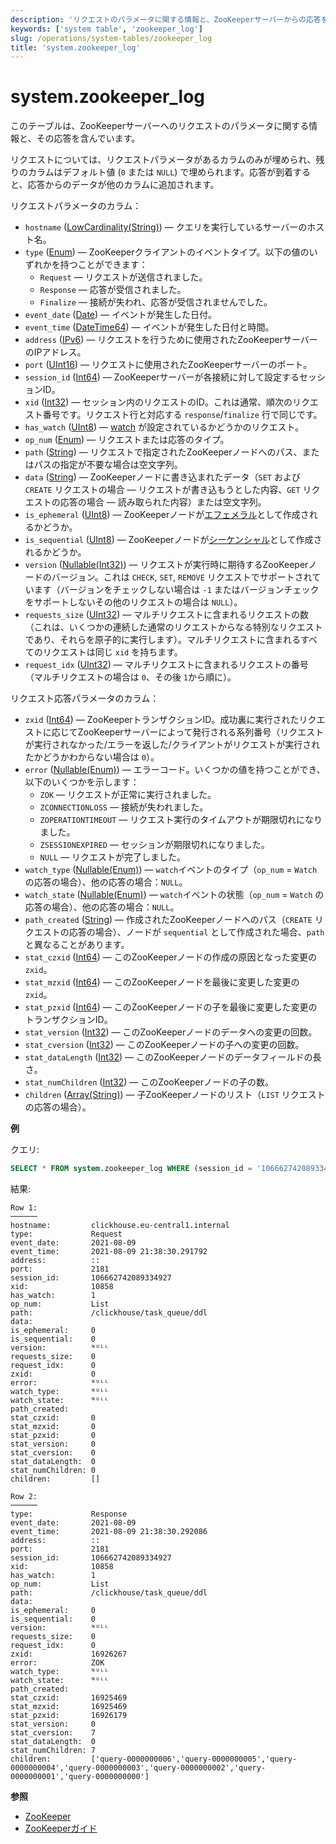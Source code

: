 ```yaml
---
description: 'リクエストのパラメータに関する情報と、ZooKeeperサーバーからの応答を含むシステムテーブル。'
keywords: ['system table', 'zookeeper_log']
slug: /operations/system-tables/zookeeper_log
title: 'system.zookeeper_log'
---
```



# system.zookeeper_log

このテーブルは、ZooKeeperサーバーへのリクエストのパラメータに関する情報と、その応答を含んでいます。

リクエストについては、リクエストパラメータがあるカラムのみが埋められ、残りのカラムはデフォルト値 (`0` または `NULL`) で埋められます。応答が到着すると、応答からのデータが他のカラムに追加されます。

リクエストパラメータのカラム：

- `hostname` ([LowCardinality(String)](../../sql-reference/data-types/string.md)) — クエリを実行しているサーバーのホスト名。
- `type` ([Enum](../../sql-reference/data-types/enum.md)) — ZooKeeperクライアントのイベントタイプ。以下の値のいずれかを持つことができます：
    - `Request` — リクエストが送信されました。
    - `Response` — 応答が受信されました。
    - `Finalize` — 接続が失われ、応答が受信されませんでした。
- `event_date` ([Date](../../sql-reference/data-types/date.md)) — イベントが発生した日付。
- `event_time` ([DateTime64](../../sql-reference/data-types/datetime64.md)) — イベントが発生した日付と時間。
- `address` ([IPv6](../../sql-reference/data-types/ipv6.md)) — リクエストを行うために使用されたZooKeeperサーバーのIPアドレス。
- `port` ([UInt16](../../sql-reference/data-types/int-uint.md)) — リクエストに使用されたZooKeeperサーバーのポート。
- `session_id` ([Int64](../../sql-reference/data-types/int-uint.md)) — ZooKeeperサーバーが各接続に対して設定するセッションID。
- `xid` ([Int32](../../sql-reference/data-types/int-uint.md)) — セッション内のリクエストのID。これは通常、順次のリクエスト番号です。リクエスト行と対応する `response`/`finalize` 行で同じです。
- `has_watch` ([UInt8](../../sql-reference/data-types/int-uint.md)) — [watch](https://zookeeper.apache.org/doc/r3.3.3/zookeeperProgrammers.html#ch_zkWatches) が設定されているかどうかのリクエスト。
- `op_num` ([Enum](../../sql-reference/data-types/enum.md)) — リクエストまたは応答のタイプ。
- `path` ([String](../../sql-reference/data-types/string.md)) — リクエストで指定されたZooKeeperノードへのパス、またはパスの指定が不要な場合は空文字列。
- `data` ([String](../../sql-reference/data-types/string.md)) — ZooKeeperノードに書き込まれたデータ（`SET` および `CREATE` リクエストの場合 — リクエストが書き込もうとした内容、`GET` リクエストの応答の場合 — 読み取られた内容）または空文字列。
- `is_ephemeral` ([UInt8](../../sql-reference/data-types/int-uint.md)) — ZooKeeperノードが[エフェメラル](https://zookeeper.apache.org/doc/r3.3.3/zookeeperProgrammers.html#Ephemeral+Nodes)として作成されるかどうか。
- `is_sequential` ([UInt8](../../sql-reference/data-types/int-uint.md)) — ZooKeeperノードが[シーケンシャル](https://zookeeper.apache.org/doc/r3.3.3/zookeeperProgrammers.html#Sequence+Nodes+--+Unique+Naming)として作成されるかどうか。
- `version` ([Nullable(Int32)](../../sql-reference/data-types/nullable.md)) — リクエストが実行時に期待するZooKeeperノードのバージョン。これは `CHECK`, `SET`, `REMOVE` リクエストでサポートされています（バージョンをチェックしない場合は `-1` またはバージョンチェックをサポートしないその他のリクエストの場合は `NULL`）。
- `requests_size` ([UInt32](../../sql-reference/data-types/int-uint.md)) — マルチリクエストに含まれるリクエストの数（これは、いくつかの連続した通常のリクエストからなる特別なリクエストであり、それらを原子的に実行します）。マルチリクエストに含まれるすべてのリクエストは同じ `xid` を持ちます。
- `request_idx` ([UInt32](../../sql-reference/data-types/int-uint.md)) — マルチリクエストに含まれるリクエストの番号（マルチリクエストの場合は `0`、その後 `1`から順に）。

リクエスト応答パラメータのカラム：

- `zxid` ([Int64](../../sql-reference/data-types/int-uint.md)) — ZooKeeperトランザクションID。成功裏に実行されたリクエストに応じてZooKeeperサーバーによって発行される系列番号（リクエストが実行されなかった/エラーを返した/クライアントがリクエストが実行されたかどうかわからない場合は `0`）。
- `error` ([Nullable(Enum)](../../sql-reference/data-types/nullable.md)) — エラーコード。いくつかの値を持つことができ、以下のいくつかを示します：
    - `ZOK` — リクエストが正常に実行されました。
    - `ZCONNECTIONLOSS` — 接続が失われました。
    - `ZOPERATIONTIMEOUT` — リクエスト実行のタイムアウトが期限切れになりました。
    - `ZSESSIONEXPIRED` — セッションが期限切れになりました。
    - `NULL` — リクエストが完了しました。
- `watch_type` ([Nullable(Enum)](../../sql-reference/data-types/nullable.md)) — `watch`イベントのタイプ（`op_num` = `Watch` の応答の場合）、他の応答の場合：`NULL`。
- `watch_state` ([Nullable(Enum)](../../sql-reference/data-types/nullable.md)) — `watch`イベントの状態（`op_num` = `Watch` の応答の場合）、他の応答の場合：`NULL`。
- `path_created` ([String](../../sql-reference/data-types/string.md)) — 作成されたZooKeeperノードへのパス（`CREATE` リクエストの応答の場合）、ノードが `sequential` として作成された場合、`path` と異なることがあります。
- `stat_czxid` ([Int64](../../sql-reference/data-types/int-uint.md)) — このZooKeeperノードの作成の原因となった変更の `zxid`。
- `stat_mzxid` ([Int64](../../sql-reference/data-types/int-uint.md)) — このZooKeeperノードを最後に変更した変更の `zxid`。
- `stat_pzxid` ([Int64](../../sql-reference/data-types/int-uint.md)) — このZooKeeperノードの子を最後に変更した変更のトランザクションID。
- `stat_version` ([Int32](../../sql-reference/data-types/int-uint.md)) — このZooKeeperノードのデータへの変更の回数。
- `stat_cversion` ([Int32](../../sql-reference/data-types/int-uint.md)) — このZooKeeperノードの子への変更の回数。
- `stat_dataLength` ([Int32](../../sql-reference/data-types/int-uint.md)) — このZooKeeperノードのデータフィールドの長さ。
- `stat_numChildren` ([Int32](../../sql-reference/data-types/int-uint.md)) — このZooKeeperノードの子の数。
- `children` ([Array(String)](../../sql-reference/data-types/array.md)) — 子ZooKeeperノードのリスト（`LIST` リクエストの応答の場合）。

**例**

クエリ:

```sql
SELECT * FROM system.zookeeper_log WHERE (session_id = '106662742089334927') AND (xid = '10858') FORMAT Vertical;
```

結果:

```text
Row 1:
──────
hostname:         clickhouse.eu-central1.internal
type:             Request
event_date:       2021-08-09
event_time:       2021-08-09 21:38:30.291792
address:          ::
port:             2181
session_id:       106662742089334927
xid:              10858
has_watch:        1
op_num:           List
path:             /clickhouse/task_queue/ddl
data:
is_ephemeral:     0
is_sequential:    0
version:          ᴺᵁᴸᴸ
requests_size:    0
request_idx:      0
zxid:             0
error:            ᴺᵁᴸᴸ
watch_type:       ᴺᵁᴸᴸ
watch_state:      ᴺᵁᴸᴸ
path_created:
stat_czxid:       0
stat_mzxid:       0
stat_pzxid:       0
stat_version:     0
stat_cversion:    0
stat_dataLength:  0
stat_numChildren: 0
children:         []

Row 2:
──────
type:             Response
event_date:       2021-08-09
event_time:       2021-08-09 21:38:30.292086
address:          ::
port:             2181
session_id:       106662742089334927
xid:              10858
has_watch:        1
op_num:           List
path:             /clickhouse/task_queue/ddl
data:
is_ephemeral:     0
is_sequential:    0
version:          ᴺᵁᴸᴸ
requests_size:    0
request_idx:      0
zxid:             16926267
error:            ZOK
watch_type:       ᴺᵁᴸᴸ
watch_state:      ᴺᵁᴸᴸ
path_created:
stat_czxid:       16925469
stat_mzxid:       16925469
stat_pzxid:       16926179
stat_version:     0
stat_cversion:    7
stat_dataLength:  0
stat_numChildren: 7
children:         ['query-0000000006','query-0000000005','query-0000000004','query-0000000003','query-0000000002','query-0000000001','query-0000000000']
```

**参照**

- [ZooKeeper](../../operations/tips.md#zookeeper)
- [ZooKeeperガイド](https://zookeeper.apache.org/doc/r3.3.3/zookeeperProgrammers.html)
